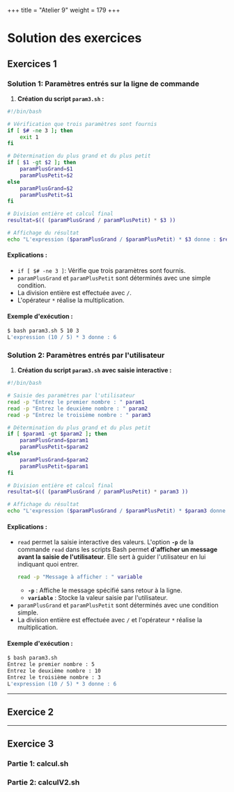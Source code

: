 +++
title = "Atelier 9"
weight = 179
+++

# Solution des exercices

## Exercices 1 

### Solution 1: Paramètres entrés sur la ligne de commande

1. **Création du script `param3.sh` :**
```bash
#!/bin/bash

# Vérification que trois paramètres sont fournis
if [ $# -ne 3 ]; then
    exit 1
fi

# Détermination du plus grand et du plus petit
if [ $1 -gt $2 ]; then
    paramPlusGrand=$1
    paramPlusPetit=$2
else
    paramPlusGrand=$2
    paramPlusPetit=$1
fi

# Division entière et calcul final
resultat=$(( (paramPlusGrand / paramPlusPetit) * $3 ))

# Affichage du résultat
echo "L'expression ($paramPlusGrand / $paramPlusPetit) * $3 donne : $resultat"
```

#### Explications :
- `if [ $# -ne 3 ]`: Vérifie que trois paramètres sont fournis.
- `paramPlusGrand` et `paramPlusPetit` sont déterminés avec une simple condition.
- La division entière est effectuée avec `/`.
- L'opérateur `*` réalise la multiplication.

#### Exemple d'exécution :
```bash
$ bash param3.sh 5 10 3
L'expression (10 / 5) * 3 donne : 6
```


### Solution 2: Paramètres entrés par l'utilisateur

1. **Création du script `param3.sh` avec saisie interactive :**
```bash
#!/bin/bash

# Saisie des paramètres par l'utilisateur
read -p "Entrez le premier nombre : " param1
read -p "Entrez le deuxième nombre : " param2
read -p "Entrez le troisième nombre : " param3

# Détermination du plus grand et du plus petit
if [ $param1 -gt $param2 ]; then
    paramPlusGrand=$param1
    paramPlusPetit=$param2
else
    paramPlusGrand=$param2
    paramPlusPetit=$param1
fi

# Division entière et calcul final
resultat=$(( (paramPlusGrand / paramPlusPetit) * param3 ))

# Affichage du résultat
echo "L'expression ($paramPlusGrand / $paramPlusPetit) * $param3 donne : $resultat"
```

#### Explications :
- `read` permet la saisie interactive des valeurs.
L'option **`-p`** de la commande `read` dans les scripts Bash permet **d'afficher un message avant la saisie de l'utilisateur**. Elle sert à guider l'utilisateur en lui indiquant quoi entrer. 
   ```bash
   read -p "Message à afficher : " variable
   ``` 
   - **`-p`** : Affiche le message spécifié sans retour à la ligne.  
   - **`variable`** : Stocke la valeur saisie par l'utilisateur.  
- `paramPlusGrand` et `paramPlusPetit` sont déterminés avec une condition simple.
- La division entière est effectuée avec `/` et l'opérateur `*` réalise la multiplication.

#### Exemple d'exécution :
```bash
$ bash param3.sh
Entrez le premier nombre : 5
Entrez le deuxième nombre : 10
Entrez le troisième nombre : 3
L'expression (10 / 5) * 3 donne : 6
```
---

## Exercice 2

---

## Exercice 3

### Partie 1: calcul.sh

### Partie 2: calculV2.sh



